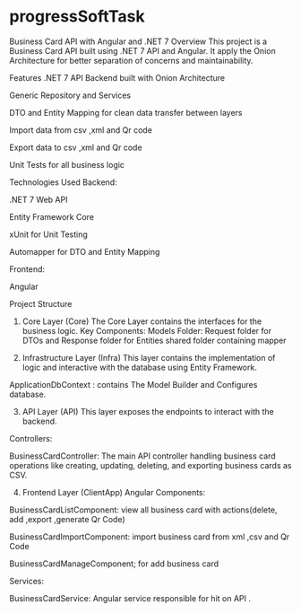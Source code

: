# progressSoftTask
Business Card API with Angular and .NET 7
Overview
This project is a Business Card API built using .NET 7 API and Angular. It apply the Onion Architecture for better separation of concerns and maintainability. 



Features
.NET 7 API Backend built with Onion Architecture

Generic Repository and Services  

DTO and Entity Mapping for clean data transfer between layers

Import data from csv ,xml and Qr code

Export data to csv ,xml and Qr code

Unit Tests for all business logic


Technologies Used
Backend:

.NET 7 Web API

Entity Framework Core 

xUnit for Unit Testing

Automapper for DTO and Entity Mapping

Frontend:

Angular 


Project Structure
1. Core Layer (Core) The Core Layer contains the interfaces for the business logic.
 Key Components:
Models Folder:
Request folder for DTOs and Response folder for Entities
shared folder containing mapper


2. Infrastructure Layer (Infra)
This layer contains the implementation of logic and interactive  with the database using Entity Framework.

ApplicationDbContext : contains The Model Builder and Configures database. 


3. API Layer (API)
This layer exposes the endpoints to interact with the backend.

Controllers:

BusinessCardController: The main API controller handling business card operations like creating, updating, deleting, and exporting business cards as CSV.

4. Frontend Layer (ClientApp)
Angular Components:

BusinessCardListComponent: view all business card with actions(delete, add ,export ,generate Qr Code)

BusinessCardImportComponent: import business card from xml ,csv and Qr Code

BusinessCardManageComponent; for add business card

 

Services:

BusinessCardService: Angular service responsible for hit on  API .
